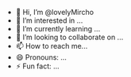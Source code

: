 - 👋 Hi, I’m @lovelyMircho
- 👀 I’m interested in ...
- 🌱 I’m currently learning ...
- 💞️ I’m looking to collaborate on ...
- 📫 How to reach me... 
- 😄 Pronouns: ...
- ⚡ Fun fact: ...

<!---
lovelyMircho/lovelyMircho is a ✨ special ✨ repository because its `README.md` (this file) appears on your Github on only ![Screenshot_20240214-004024](https://github.com/lovelyMircho/lovelyMircho/assets/156462683/05ee86a2-8ccc-4fbd-bffa-9cbd761af567)
